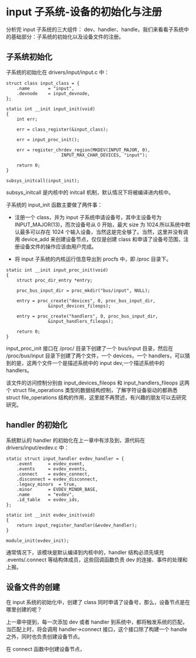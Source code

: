 # input 子系统-设备的初始化与注册
分析完 input 子系统的三大组件： dev、handler、handle，我们来看看子系统中的基础部分：子系统的初始化以及设备文件的注册。   

## 子系统初始化
子系统的初始化在 drivers/input/input.c 中：

```
struct class input_class = {
	.name		= "input",
	.devnode	= input_devnode,
};

static int __init input_init(void)
{
	int err;

	err = class_register(&input_class);

	err = input_proc_init();

	err = register_chrdev_region(MKDEV(INPUT_MAJOR, 0),
				     INPUT_MAX_CHAR_DEVICES, "input");

	return 0;
}

subsys_initcall(input_init);
```

subsys_initcall 是内核中的 initcall 机制，默认情况下将被编译进内核中。   

子系统的 input_init 函数主要做了两件事：

* 注册一个 class，并为 input 子系统申请设备号，其中主设备号为  INPUT_MAJOR(13)，而次设备号从 0 开始，最大 size 为 1024.所以系统中默认最多可以存在 1024 个输入设备，当然这是完全够了。当然，这里并没有调用 device_add 来创建设备节点，仅仅是创建 class 和申请了设备号范围，注册设备文件的操作应该由用户完成。  

* 将 input 子系统的内核运行信息导出到 procfs 中，即 /proc 目录下。

```
static int __init input_proc_init(void)
{
	struct proc_dir_entry *entry;

	proc_bus_input_dir = proc_mkdir("bus/input", NULL);

	entry = proc_create("devices", 0, proc_bus_input_dir,
			    &input_devices_fileops);

	entry = proc_create("handlers", 0, proc_bus_input_dir,
			    &input_handlers_fileops);

	return 0;
}
```
input_proc_init 接口在 /proc/ 目录下创建了一个 bus/input 目录，然后在 /proc/bus/input 目录下创建了两个文件，一个 devices，一个 handlers，可以猜到的是，这两个文件一个是描述系统中的 input dev,一个描述系统中的 handlers。  

该文件的访问控制分别由 input_devices_fileops 和 input_handlers_fileops 这两个 struct file_operations 类型的数据结构控制，了解字符设备驱动的都熟悉 struct file_operations 结构的作用，这里就不再赘述，有兴趣的朋友可以去研究研究。  



## handler 的初始化
系统默认的 handler 的初始化在上一章中有涉及到，源代码在 drivers/input/evdev.c 中：

```
static struct input_handler evdev_handler = {
	.event		= evdev_event,
	.events		= evdev_events,
	.connect	= evdev_connect,
	.disconnect	= evdev_disconnect,
	.legacy_minors	= true,
	.minor		= EVDEV_MINOR_BASE,
	.name		= "evdev",
	.id_table	= evdev_ids,
};

static int __init evdev_init(void)
{
	return input_register_handler(&evdev_handler);
}

module_init(evdev_init);

```
通常情况下，该模块是默认编译到内核中的，handler 结构必须先填充 .events/.connect 等结构体成员，这些回调函数负责 dev 的连接、事件的处理和上报。  


## 设备文件的创建
在 input 系统的初始化中，创建了 class 同时申请了设备号，那么，设备节点是在哪里创建的呢？  

上一章中提到，每一次添加 dev 或者 handler 到系统中，都将触发系统的匹配，当匹配上时，将会调用 handler->connect 接口，这个接口除了构建一个 handle 之外，同时也负责创建设备节点。   

在 connect 函数中创建设备节点，








